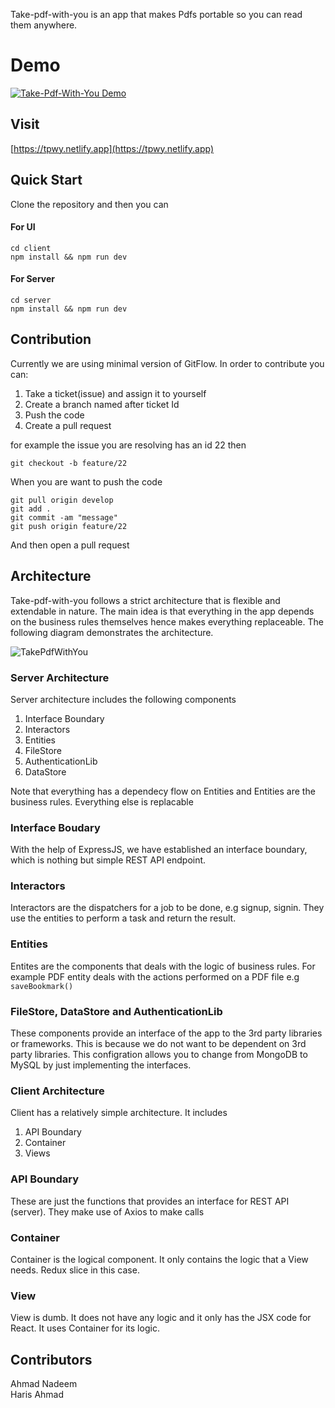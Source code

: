 Take-pdf-with-you is an app that makes Pdfs portable so you can read them anywhere.
# Demo
[![Take-Pdf-With-You Demo](https://user-images.githubusercontent.com/40364018/116768732-e301be00-aa06-11eb-83aa-6f77494e6083.jpg "Take-Pdf-With-You Demo")](https://youtu.be/kJijBqgO0Xo "Take-Pdf-With-You Demo")

## Visit
[https://tpwy.netlify.app](https://tpwy.netlify.app)

## Quick Start
Clone the repository and then you can

#### For UI
```
cd client
npm install && npm run dev
```
#### For Server
```
cd server
npm install && npm run dev
```
## Contribution
Currently we are using minimal version of GitFlow. In order to contribute you can:
1. Take a ticket(issue) and assign it to yourself
2. Create a branch named after ticket Id
3. Push the code
4. Create a pull request

for example the issue you are resolving has an id 22 then
```
git checkout -b feature/22
```
When you are want to push the code
```
git pull origin develop
git add .
git commit -am "message"
git push origin feature/22
```
And then open a pull request
## Architecture
Take-pdf-with-you follows a strict architecture that is flexible and extendable in nature. The main idea is that everything in the app depends on the business rules themselves hence makes everything replaceable. The following diagram demonstrates the architecture.

![TakePdfWithYou](https://user-images.githubusercontent.com/40364018/116459900-60290980-a834-11eb-825b-d1a89b6d624e.png)

### Server Architecture
Server architecture includes the following components

1. Interface Boundary
2. Interactors
3. Entities
4. FileStore
5. AuthenticationLib
6. DataStore

Note that everything has a dependecy flow on Entities and Entities are the business rules. Everything else is replacable

### Interface Boudary
With the help of ExpressJS, we have established an interface boundary, which is nothing but simple REST API endpoint.
### Interactors
Interactors are the dispatchers for a job to be done, e.g signup, signin. They use the entities to perform a task and return the result.
### Entities
Entites are the components that deals with the logic of business rules. For example PDF entity deals with the actions performed on a PDF file e.g `saveBookmark()`
### FileStore, DataStore and AuthenticationLib
These components provide an interface of the app to the 3rd party libraries or frameworks. This is because we do not want to be dependent on 3rd party libraries. This configration allows you to change from MongoDB to MySQL by just implementing the interfaces.
### Client Architecture
Client has a relatively simple architecture. It includes

1. API Boundary
2. Container
3. Views

### API Boundary
These are just the functions that provides an interface for REST API (server). They make use of Axios to make calls
### Container
Container is the logical component. It only contains the logic that a View needs. Redux slice in this case.
### View
View is dumb. It does not have any logic and it only has the JSX code for React. It uses Container for its logic.
## Contributors
Ahmad Nadeem\
Haris Ahmad
